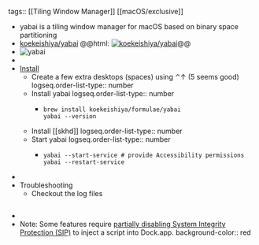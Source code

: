 tags:: [[Tiling Window Manager]] [[macOS/exclusive]]

- yabai is a tiling window manager for macOS based on binary space partitioning
- [koekeishiya/yabai](https://github.com/koekeishiya/yabai)
  @@html: <a href="https://github.com/koekeishiya/yabai/"><img src="https://github-readme-stats-astronomer.vercel.app/api/pin/?username=koekeishiya&repo=yabai&theme=tokyonight" alt="koekeishiya/yabai"/></a>@@
- ![yabai](https://raw.githubusercontent.com/koekeishiya/yabai/master/assets/screenshot.png)
-
- [Install](https://github.com/koekeishiya/yabai/wiki/Installing-yabai-(latest-release))
	- Create a few extra desktops (spaces) using ⌃↑ (5 seems good)
	  logseq.order-list-type:: number
	- Install yabai
	  logseq.order-list-type:: number
		- ```shell
		  brew install koekeishiya/formulae/yabai
		  yabai --version
		  ```
	- Install [[skhd]]
	  logseq.order-list-type:: number
	- Start yabai
	  logseq.order-list-type:: number
		- ```shell
		  yabai --start-service # provide Accessibility permissions
		  yabai --restart-service
		  ```
-
- Troubleshooting
	- Checkout the log files
	  ```shell
	  ```
-
- Note: Some features require [partially disabling System Integrity Protection (SIP)](https://github.com/koekeishiya/yabai/wiki/Disabling-System-Integrity-Protection) to inject a script into Dock.app.
  background-color:: red